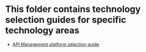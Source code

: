 # This folder contains technology selection guides for specific technology areas

- [API Management platform selection guide](API-Management-Platform-selection-guide.md)
